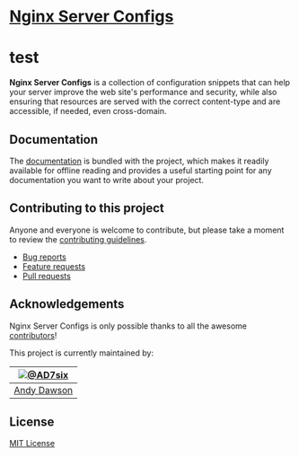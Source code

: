 # [Nginx Server Configs](https://github.com/h5bp/server-configs-nginx)
# test

**Nginx Server Configs** is a collection of configuration snippets that can help
your server improve the web site's performance and security, while also
ensuring that resources are served with the correct content-type and are
accessible, if needed, even cross-domain.

## Documentation

The [documentation](doc/TOC.md) is bundled with
the project, which makes it readily available for offline reading and provides a
useful starting point for any documentation you want to write about your project.

## Contributing to this project

Anyone and everyone is welcome to contribute, but please take a moment to review
the [contributing guidelines](CONTRIBUTING.md).

* [Bug reports](CONTRIBUTING.md#bugs)
* [Feature requests](CONTRIBUTING.md#features)
* [Pull requests](CONTRIBUTING.md#pull-requests)

## Acknowledgements

Nginx Server Configs is only possible thanks to all the awesome
[contributors](https://github.com/h5bp/server-configs-nginx/graphs/contributors)!


This project is currently maintained by:

| [![@AD7six](http://s.gravatar.com/avatar/876a61b58a729fcf71048529885d64dc?s=90)](https://twitter.com/AD7six "Follow @AD7six on Twitter") |
|---|
| [Andy Dawson](http://ad7six.com/) |

## License

[MIT License](LICENSE.md)
